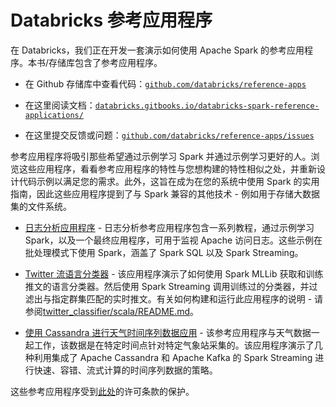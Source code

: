 # Databricks 参考应用程序

在 Databricks，我们正在开发一套演示如何使用 Apache Spark 的参考应用程序。本书/存储库包含了参考应用程序。

+   在 Github 存储库中查看代码：[`github.com/databricks/reference-apps`](https://github.com/databricks/reference-apps)

+   在这里阅读文档：[`databricks.gitbooks.io/databricks-spark-reference-applications/`](http://databricks.gitbooks.io/databricks-spark-reference-applications/)

+   在这里提交反馈或问题：[`github.com/databricks/reference-apps/issues`](https://github.com/databricks/reference-apps/issues)

参考应用程序将吸引那些希望通过示例学习 Spark 并通过示例学习更好的人。浏览这些应用程序，看看参考应用程序的特性与您想构建的特性相似之处，并重新设计代码示例以满足您的需求。此外，这旨在成为在您的系统中使用 Spark 的实用指南，因此这些应用程序提到了与 Spark 兼容的其他技术 - 例如用于存储大数据集的文件系统。

+   [日志分析应用程序](http://databricks.gitbooks.io/databricks-spark-reference-applications/content/logs_analyzer/index.html) - 日志分析参考应用程序包含一系列教程，通过示例学习 Spark，以及一个最终应用程序，可用于监视 Apache 访问日志。这些示例在批处理模式下使用 Spark，涵盖了 Spark SQL 以及 Spark Streaming。

+   [Twitter 流语言分类器](http://databricks.gitbooks.io/databricks-spark-reference-applications/content/twitter_classifier/index.html) - 该应用程序演示了如何使用 Spark MLLib 获取和训练推文的语言分类器。然后使用 Spark Streaming 调用训练过的分类器，并过滤出与指定群集匹配的实时推文。有关如何构建和运行此应用程序的说明 - 请参阅[twitter_classifier/scala/README.md](https://github.com/databricks/reference-apps/blob/master/twitter_classifier/scala/README.md)。

+   [使用 Cassandra 进行天气时间序列数据应用](http://databricks.gitbooks.io/databricks-spark-reference-applications/content/timeseries/index.html) - 该参考应用程序与天气数据一起工作，该数据是在特定时间点针对特定气象站采集的。该应用程序演示了几种利用集成了 Apache Cassandra 和 Apache Kafka 的 Spark Streaming 进行快速、容错、流式计算的时间序列数据的策略。

这些参考应用程序受到[此处](http://databricks.gitbooks.io/databricks-spark-reference-applications/content/LICENSE)的许可条款的保护。
